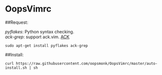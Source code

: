 OopsVimrc
=========

##Request:  

*pyflakes*: Python syntax checking.  
*ack-grep*: support ack.vim. 
[ACK](http://brooky.cc/2012/09/28/ack-for-%E5%B7%A5%E7%A8%8B%E5%B8%AB%E7%94%A8%E7%9A%84-grep/)  


`sudo apt-get install pyflakes ack-grep `  


##Install:  

`curl https://raw.githubusercontent.com/oopsmonk/OopsVimrc/master/auto-install.sh | sh`

